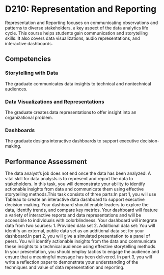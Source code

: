 # D210: Representation and Reporting
Representation and Reporting focuses on communicating observations and patterns to diverse stakeholders, a key aspect of the data analytics life cycle. This course helps students gain communication and storytelling skills. It also covers data visualizations, audio representations, and interactive dashboards.

## Competencies
### Storytelling with Data
The graduate communicates data insights to technical and nontechnical audiences.
### Data Visualizations and Representations
The graduate creates data representations to offer insight into an organizational problem. 
### Dashboards
The graduate designs interactive dashboards to support executive decision-making.

## Performance Assessment
The data analyst’s job does not end once the data has been analyzed. A vital skill for data analysts is to represent and report the data to stakeholders. In this task, you will demonstrate your ability to identify actionable insights from data and communicate them using effective storytelling methods.This task consists of three parts:In part 1, you will use Tableau to create an interactive data dashboard to support executive decision-making. Your dashboard should enable leaders to explore the data, identify trends, and compare key metrics. Your dashboard will feature a variety of interactive reports and data representations and will be accessible to individuals with colorblindness. Your dashboard will integrate data from two sources: 1.  Provided data set 2.  Additional data set: You will identify an external, public data set as an additional data set for your dashboard.In part 2, you will give a simulated presentation to a panel of peers. You will identify actionable insights from the data and communicate these insights to a technical audience using effective storytelling methods. In your presentation, you should employ tactics to engage the audience and ensure that a meaningful message has been delivered.
In part 3, you will write a reflection paper to demonstrate your understanding of the techniques and value of data representation and reporting.
